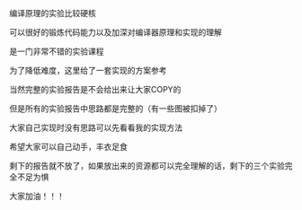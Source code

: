 编译原理的实验比较硬核

可以很好的锻炼代码能力以及加深对编译器原理和实现的理解

是一门非常不错的实验课程

为了降低难度，这里给了一套实现的方案参考

当然完整的实验报告是不会给出来让大家COPY的

但是所有的实验报告中思路都是完整的（有一些图被扣掉了）

大家自己实现时没有思路可以先看看我的实现方法

希望大家可以自己动手，丰衣足食

剩下的报告就不放了，如果放出来的资源都可以完全理解的话，剩下的三个实验完全不足为惧

大家加油！！！